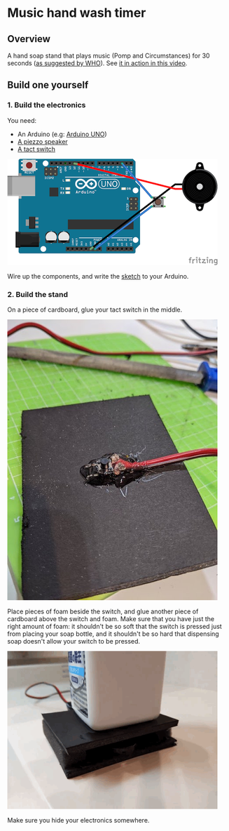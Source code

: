 # Music hand wash timer
## Overview
A hand soap stand that plays music (Pomp and Circumstances) for 30 seconds ([as suggested by WHO](https://www.who.int/gpsc/5may/Hand_Hygiene_Why_How_and_When_Brochure.pdf)).
See [it in action in this video](https://twitter.com/kenkawakenkenke/status/1246731640165957638).

## Build one yourself
### 1. Build the electronics

You need:

 * An Arduino (e.g: [Arduino UNO](https://amzn.to/2UKaE1F))
 * [A piezzo speaker](https://amzn.to/2RcIPg9)
 * [A tact switch](https://amzn.to/2wiRera)

![Wiring](imgs/HandWashTimer_bb_480.png "Wiring")

Wire up the components, and write the [sketch](Arduino/HandWashTimer.ino) to your Arduino.

### 2. Build the stand

On a piece of cardboard, glue your tact switch in the middle.

![Switch placement](imgs/tact_switch_480.jpg "Switch placement")

Place pieces of foam beside the switch, and glue another piece of cardboard above the switch and foam.
Make sure that you have just the right amount of foam: it shouldn't be so soft that the switch is pressed just from placing your soap bottle, and it shouldn't be so hard that dispensing soap doesn't allow your switch to be pressed.

![Dispensing soap](imgs/timer_press.gif "Dispensing soap")

Make sure you hide your electronics somewhere.

